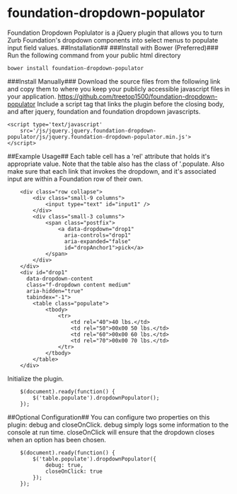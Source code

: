 # foundation-dropdown-populator
Foundation Dropdown Poplulator is a jQuery plugin that allows you to turn Zurb Foundation's dropdown components into select menus to populate input field values.
##Installation##
###Install with Bower (Preferred)###
Run the following command from your public html directory
```
bower install foundation-dropdown-populator
```
###Install Manually###
Download the source files from the following link and copy them to where you keep your publicly accessible javascript files in your application.
https://github.com/treetop1500/foundation-dropdown-populator
Include a script tag that links the plugin before the closing body, and after jquery, foundation and foundation dropdown javascripts.
```
<script type='text/javascript' 
    src='/js/jquery.jquery.foundation-dropdown-populator/js/jquery.foundation-dropdown-populator.min.js'>
</script>
```
##Example Usage##
Each table cell has a 'rel' attribute that holds it's appropriate value. Note that the table also has the class of '.populate. Also make sure that each link that invokes the dropdown, and it's associated input are within a Foundation row of their own.
```
    <div class="row collapse">
        <div class="small-9 columns">
            <input type="text" id="input1" />
        </div>
        <div class="small-3 columns">
            <span class="postfix">
                <a data-dropdown="drop1"
                  aria-controls="drop1"
                  aria-expanded="false"
                  id="dropAnchor1">pick</a>
            </span>
        </div>
    </div>
    <div id="drop1"
      data-dropdown-content
      class="f-dropdown content medium"
      aria-hidden="true"
      tabindex="-1">
        <table class="populate">
            <tbody>
                <tr>
                    <td rel="40">40 lbs.</td>
                    <td rel="50">00x00 50 lbs.</td>
                    <td rel="60">00x00 60 lbs.</td>
                    <td rel="70">00x00 70 lbs.</td>
                </tr>
            </tbody>
        </table>
    </div>
```
Initialize the plugin.
```
    $(document).ready(function() {
        $('table.populate').dropdownPopulator();
    });
```

##Optional Configuration##
You can configure two properties on this plugin: debug and closeOnClick.  debug simply logs some information to the console at run time. closeOnClick will ensure that the dropdown closes when an option has been chosen.
```
    $(document).ready(function() {
        $('table.populate').dropdownPopulator({
            debug: true,
            closeOnClick: true
        });
    });
```
